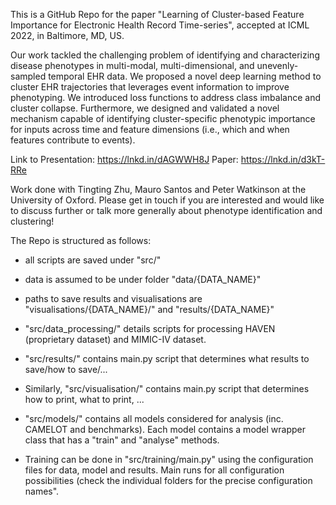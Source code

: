 This is a GitHub Repo for the paper "Learning of Cluster-based Feature Importance for Electronic Health Record Time-series", accepted at ICML 2022, in Baltimore, MD, US.

Our work tackled the challenging problem of identifying and characterizing disease phenotypes in multi-modal, multi-dimensional, and unevenly-sampled temporal EHR data. We proposed a novel deep learning method to cluster EHR trajectories that leverages event information to improve phenotyping. We introduced loss functions to address class imbalance and cluster collapse. Furthermore, we designed and validated a novel mechanism capable of identifying cluster-specific phenotypic importance for inputs across time and feature dimensions (i.e., which and when features contribute to events).

Link to Presentation: https://lnkd.in/dAGWWH8J
Paper: https://lnkd.in/d3kT-RRe

Work done with Tingting Zhu, Mauro Santos and Peter Watkinson at the University of Oxford. Please get in touch if you are interested and would like to discuss further or talk more generally about phenotype identification and clustering!


The Repo is structured as follows:
- all scripts are saved under "src/"
- data is assumed to be under folder "data/{DATA_NAME}"
- paths to save results and visualisations are "visualisations/{DATA_NAME}/" and "results/{DATA_NAME}"

- "src/data_processing/" details scripts for processing HAVEN (proprietary dataset) and MIMIC-IV dataset.
- "src/results/" contains main.py script that determines what results to save/how to save/...
- Similarly, "src/visualisation/" contains main.py script that determines how to print, what to print, ...
- "src/models/" contains all models considered for analysis (inc. CAMELOT and benchmarks). Each model contains a model wrapper class that has a "train" and "analyse" methods.
- Training can be done in "src/training/main.py" using the configuration files for data, model and results. Main runs for all configuration possibilities (check the individual folders for the precise configuration names". 
